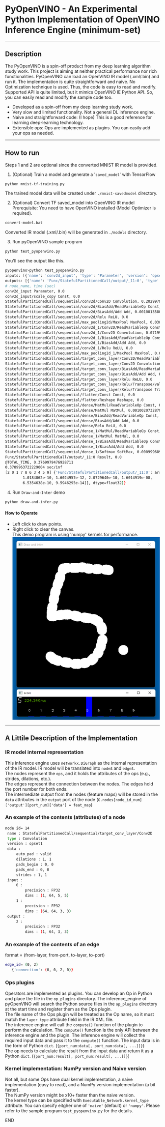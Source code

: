# PyOpenVINO - An Experimental Python Implementation of OpenVINO Inference Engine (minimum-set)
----------------------------

## Description
The PyOpenVINO is a spin-off product from my deep learning algorithm study work. This project is aiming at neither practical performance nor rich functionalities.
PyOpenVINO can load an OpenVINO IR model (.xml/.bin) and run it.
The implementation is quite straightforward and naive. No Optimization technique is used. Thus, the code is easy to read and modify.
Supported API is quite limited, but it mimics OpenVINO IE Python API. So, you can easily read and modify the sample code too.  
- Developed as a spin-off from my deep learning study work.  
- Very slow and limited functionality. Not a general DL inference engine.
- Naive and straightforward code: (I hope) This is a good reference for learning deep-learning technology.  
- Extensible ops: Ops are implemented as plugins. You can easily add your ops as needed.  

------------------------

## How to run

Steps 1 and 2 are optional since the converted MNIST IR model is provided.  

1. (Optional) Train a model and generate a '`saved_model`' with TensorFlow  
```sh
python mnist-tf-training.py
```
The trained model data will be created under `./mnist-savedmodel` directory.

2. (Optional) Convert TF saved_model into OpenVINO IR model  
Prerequisite: You need to have OpenVINO installed (Model Optimizer is required).  
```sh
convert-model.bat
```
Converted IR model (.xml/.bin) will be generated in `./models` directory.  

3. Run pyOpenVINO sample program
```sh
python test_pyopenvino.py
```
You'll see the output like this.  
```sh
pyopenvino>python test_pyopenvino.py
inputs: [{'name': 'conv2d_input', 'type': 'Parameter', 'version': 'opset1', 'data': {'element_type': 'f32', 'shape': (1, 1, 28, 28)}, 'output': {0: {'precision': 'FP32', 'dims': (1, 1, 28, 28)}}}]
outputs: [{'name': 'Func/StatefulPartitionedCall/output/_11:0', 'type': 'Result', 'version': 'opset1', 'input': {0: {'precision': 'FP32', 'dims': (1, 10)}}}]
# node_name, time (sec)
conv2d_input Parameter, 0.0
conv2d_input/scale_copy Const, 0.0
StatefulPartitionedCall/sequential/conv2d/Conv2D Convolution, 0.20299792289733887
StatefulPartitionedCall/sequential/conv2d/BiasAdd/ReadVariableOp Const, 0.0
StatefulPartitionedCall/sequential/conv2d/BiasAdd/Add Add, 0.0010013580322265625
StatefulPartitionedCall/sequential/conv2d/Relu ReLU, 0.0
StatefulPartitionedCall/sequential/max_pooling2d/MaxPool MaxPool, 0.038005828857421875
StatefulPartitionedCall/sequential/conv2d_1/Conv2D/ReadVariableOp Const, 0.0020055770874023438
StatefulPartitionedCall/sequential/conv2d_1/Conv2D Convolution, 0.07199859619140625
StatefulPartitionedCall/sequential/conv2d_1/BiasAdd/ReadVariableOp Const, 0.0
StatefulPartitionedCall/sequential/conv2d_1/BiasAdd/Add Add, 0.0
StatefulPartitionedCall/sequential/conv2d_1/Relu ReLU, 0.0
StatefulPartitionedCall/sequential/max_pooling2d_1/MaxPool MaxPool, 0.012127876281738281
StatefulPartitionedCall/sequential/target_conv_layer/Conv2D/ReadVariableOp Const, 0.003002643585205078
StatefulPartitionedCall/sequential/target_conv_layer/Conv2D Convolution, 0.008000373840332031
StatefulPartitionedCall/sequential/target_conv_layer/BiasAdd/ReadVariableOp Const, 0.0010004043579101562
StatefulPartitionedCall/sequential/target_conv_layer/BiasAdd/Add Add, 0.0
StatefulPartitionedCall/sequential/target_conv_layer/Relu ReLU, 0.0
StatefulPartitionedCall/sequential/target_conv_layer/Relu/Transpose/value6071024 Const, 0.0
StatefulPartitionedCall/sequential/target_conv_layer/Relu/Transpose Transpose, 0.0
StatefulPartitionedCall/sequential/flatten/Const Const, 0.0
StatefulPartitionedCall/sequential/flatten/Reshape Reshape, 0.0
StatefulPartitionedCall/sequential/dense/MatMul/ReadVariableOp Const, 0.001239776611328125
StatefulPartitionedCall/sequential/dense/MatMul MatMul, 0.0010020732879638672
StatefulPartitionedCall/sequential/dense/BiasAdd/ReadVariableOp Const, 0.0
StatefulPartitionedCall/sequential/dense/BiasAdd/Add Add, 0.0
StatefulPartitionedCall/sequential/dense/Relu ReLU, 0.0
StatefulPartitionedCall/sequential/dense_1/MatMul/ReadVariableOp Const, 0.0
StatefulPartitionedCall/sequential/dense_1/MatMul MatMul, 0.0
StatefulPartitionedCall/sequential/dense_1/BiasAdd/ReadVariableOp Const, 0.0
StatefulPartitionedCall/sequential/dense_1/BiasAdd/Add Add, 0.0
StatefulPartitionedCall/sequential/dense_1/Softmax SoftMax, 0.0009996891021728516
Func/StatefulPartitionedCall/output/_11:0 Result, 0.0
@TOTAL_TIME, 0.3769979476928711
0.3789963722229004 sec/inf
[2 0 1 7 8 6 3 4 5 9] {'Func/StatefulPartitionedCall/output/_11:0': array([[7.8985136e-07, 2.0382247e-08, 9.9999917e-01, 1.0367385e-10,
        1.0184062e-10, 1.6024957e-12, 2.0729640e-10, 1.6014919e-08,
        6.5354638e-10, 9.5946295e-14]], dtype=float32)}
```

4. Run `Draw-and-Inter` demo  
```sh
python draw-and-infer.py
```
#### How to Operate  
- Left click to draw points.  
- Right click to clear the canvas.  
This demo program is using 'numpy' kernels for performance.  
![draw-and-infer](resources/draw_and_infer.png)
----------------------------------
## A Littile Description of the Implementation  

### IR model internal representation
This inference engine uses `networkx.DiGraph` as the internal representation of the IR model.
IR model will be translated into `node`s and `edge`s.  
The nodes represent the `ops`, and it holds the attributes of the ops (e.g., strides, dilations, etc.).  
The edges represent the connection between the nodes. The edges hold the port number for both ends.  
The intermediate output from the nodes (feature maps) will be stored in the `data` attributes in the `output` port of the node (`G.nodes[node_id_num]['output'][port_num]['data'] = feat_map`)  

### An example of the contents (attributes) of a node  
```sh
node id= 14
 name : StatefulPartitionedCall/sequential/target_conv_layer/Conv2D
 type : Convolution
 version : opset1
 data :
     auto_pad : valid
     dilations : 1, 1
     pads_begin : 0, 0
     pads_end : 0, 0
     strides : 1, 1
 input :
     0 :
         precision : FP32
         dims : (1, 64, 5, 5)
     1 :
         precision : FP32
         dims : (64, 64, 3, 3)
 output :
     2 :
         precision : FP32
         dims : (1, 64, 3, 3)
```

### An example of the contents of an edge  
format = (from-layer, from-port, to-layer, to-port)
```sh
edge_id= (0, 2)
   {'connection': (0, 0, 2, 0)}
```

### Ops plugins
Operators are implemented as plugins. You can develop an Op in Python and place the file in the `op_plugins` directory. The inference_engine of pyOpenVINO will search the Python source files in the `op_plugins` directory at the start time and register them as the Ops plugin.  
The file name of the Ops plugin will be treated as the Op name, so it must match the `layer type` attribute field in the IR XML file.  
The inference engine will call the `compute()` function of the plugin to perform the calculation.  The `compute()` function is the only API between the inference engine and the plugin. The inference engine will collect the required input data and pass it to the `compute()` function. The input data is in the form of Python `dict`. (`{port_num:data[, port_num:data[, ...]]}`)  
The op needs to calculate the result from the input data and return it as a Python `dict`. (`{port_num:result[, port_num:result[, ...]]}`)  

### Kernel implementation: NumPy version and Naive version  
Not all, but some Ops have dual kernel implementation, a naive implementation (easy to read), and a NumPy version implementation (a bit faster).  
The NumPy version might be x10+ faster than the naive version.  
The kernel type can be specified with `Executable_Network.kernel_type` attribute. You can specify eitgher one of `'naive'` (default) or `'numpy'`. Please refer to the sample program `test_pyopenvino.py` for the details.  

END